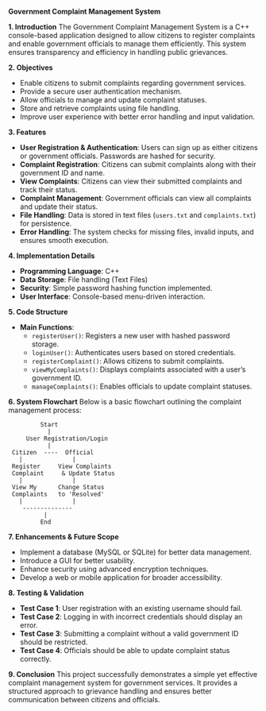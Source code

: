 **Government Complaint Management System**

**1. Introduction**
The Government Complaint Management System is a C++ console-based application designed to allow citizens to register complaints and enable government officials to manage them efficiently. This system ensures transparency and efficiency in handling public grievances.

**2. Objectives**
- Enable citizens to submit complaints regarding government services.
- Provide a secure user authentication mechanism.
- Allow officials to manage and update complaint statuses.
- Store and retrieve complaints using file handling.
- Improve user experience with better error handling and input validation.

**3. Features**
- **User Registration & Authentication**: Users can sign up as either citizens or government officials. Passwords are hashed for security.
- **Complaint Registration**: Citizens can submit complaints along with their government ID and name.
- **View Complaints**: Citizens can view their submitted complaints and track their status.
- **Complaint Management**: Government officials can view all complaints and update their status.
- **File Handling**: Data is stored in text files (`users.txt` and `complaints.txt`) for persistence.
- **Error Handling**: The system checks for missing files, invalid inputs, and ensures smooth execution.

**4. Implementation Details**
- **Programming Language**: C++
- **Data Storage**: File handling (Text Files)
- **Security**: Simple password hashing function implemented.
- **User Interface**: Console-based menu-driven interaction.

**5. Code Structure**
- **Main Functions**:
  - `registerUser()`: Registers a new user with hashed password storage.
  - `loginUser()`: Authenticates users based on stored credentials.
  - `registerComplaint()`: Allows citizens to submit complaints.
  - `viewMyComplaints()`: Displays complaints associated with a user’s government ID.
  - `manageComplaints()`: Enables officials to update complaint statuses.

**6. System Flowchart**
Below is a basic flowchart outlining the complaint management process:
```
         Start
           |
     User Registration/Login
           |
 Citizen  ----  Official
   |              |
 Register     View Complaints
 Complaint     & Update Status
   |              |
 View My      Change Status
 Complaints   to 'Resolved'
   |              |
    --------------
          |
         End
```

**7. Enhancements & Future Scope**
- Implement a database (MySQL or SQLite) for better data management.
- Introduce a GUI for better usability.
- Enhance security using advanced encryption techniques.
- Develop a web or mobile application for broader accessibility.

**8. Testing & Validation**
- **Test Case 1**: User registration with an existing username should fail.
- **Test Case 2**: Logging in with incorrect credentials should display an error.
- **Test Case 3**: Submitting a complaint without a valid government ID should be restricted.
- **Test Case 4**: Officials should be able to update complaint status correctly.

**9. Conclusion**
This project successfully demonstrates a simple yet effective complaint management system for government services. It provides a structured approach to grievance handling and ensures better communication between citizens and officials.

